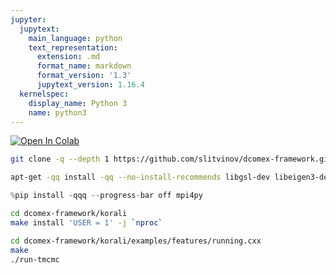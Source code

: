 ```yaml
---
jupyter:
  jupytext:
    main_language: python
    text_representation:
      extension: .md
      format_name: markdown
      format_version: '1.3'
      jupytext_version: 1.16.4
  kernelspec:
    display_name: Python 3
    name: python3
---
```


<!-- #region id="26e75489" -->
[![Open In Colab](https://colab.research.google.com/assets/colab-badge.svg)](https://colab.research.google.com/github/slitvinov/dcomex-framework/blob/master/notebook/korali.bin.ipynb)
<!-- #endregion -->

```sh id="be661e06"
git clone -q --depth 1 https://github.com/slitvinov/dcomex-framework.git
```

```sh id="705c8f73"
apt-get -qq install -qq --no-install-recommends libgsl-dev libeigen3-dev python3-pybind11
```

```python id="IjyD8uUPTjyW"
%pip install -qqq --progress-bar off mpi4py
```

```sh id="277024ef"
cd dcomex-framework/korali
make install 'USER = 1' -j `nproc`
```

```sh id="KG4GhLrabd-J"
cd dcomex-framework/korali/examples/features/running.cxx
make
./run-tmcmc
```
